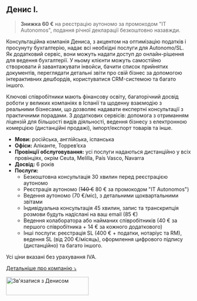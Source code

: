 ## Денис І.

> **Знижка 60 €** на реєстрацію аутономо за промокодом "IT Autonomos", подання річної декларації безкоштовно назавжди.

Консультаційна компанія Дениса, з акцентом на оптимізацію податків і просунуту бухгалтерію, надає всі необхідні послуги
для Autonomo/SL. Як додатковий сервіс, вони можуть надати доступ до онлайн-рішення для ведення бухгалтерії. У ньому
клієнти можуть самостійно створювати й завантажувати інвойси, бачити список прийнятих документів, переглядати детальні
звіти про свій бізнес за допомогою інтерактивних дешбордів, користуватися CRM-системою та багато іншого.

Ключові співробітники мають фінансову освіту, багаторічний досвід роботи у великих компаніях в Іспанії та щоденну
взаємодію з реальними бізнесами, що дозволяє надавати експертні консультації з практичними порадами. З додаткових
сервісів: допомога з отриманням ліцензій для більшості видів діяльності, ведення бізнесу з електронною комерцією
(дистанційні продажі), імпорт/експорт товарів та інше.

- **Мови:** російська, англійська, іспанська
- **Офіси:** Аліканте, Торрев’єха
- **Провінції обслуговування:** усі послуги надаються дистанційно у всіх провінціях, окрім Ceuta, Melilla, País Vasco,
  Navarra
- **Досвід:** 6 років
- **Послуги:**
    - Безкоштовна консультація 30 хвилин перед реєстрацією аутономо
    - Реєстрація аутономо (<s>140 €</s> 80 € за промокодом "IT Autonomos")
    - Ведення аутономо (70 €/міс), з детальними щоквартальними звітами
    - Індивідуальна консультація 45 хвилин, запис та транскрипція розмови будуть надіслані на ваш email (85 €)
    - Ведення колаборатора або найманих співробітників (40 € за першого співробітника + 14 € за кожного додаткового)
    - Інші послуги: реєстрація SL (400 € + податки, нотаріус та RM), ведення SL (від 200 €/місяць), оформлення цифрового
      підпису (дистанційно) та багато іншого.

Усі ціни вказані без урахування IVA.

<a href="#" id="detailsLinkDenisI" onclick="toggleDetailsDenisI(); return false;">Детальніше про компанію ⤵</a>

<div id="hiddenContentDenisI" style="display: none; margin-top: 10px;">
<ul>
  <li><strong>Штат:</strong> до 5 співробітників</li>
  <li><strong>Освіта:</strong> Universidad de Alicante Grado en Administración y Dirección de Empresas</li>
  <li><strong>Цифровий сертифікат:</strong> хестор подає звітність використовуючи свій сертифікат, який ви авторизуєте в податковому кабінеті</li>
  <li><strong>Відповідальність:</strong> страхування, яке покриває збитки в разі помилки хестора (Seguros Catalana Occidente, SA Póliza 8/6.371.558-N)</li>
</ul>
</div>

<script>
  function toggleDetailsDenisI() {
    const content = document.getElementById('hiddenContentDenisI');
    const link = document.getElementById('detailsLinkDenisI');
    if (content.style.display === 'none') {
      content.style.display = 'block';
      link.textContent = 'Детальніше про компанію ⤴';
    } else {
      content.style.display = 'none';
      link.textContent = 'Детальніше про компанію ⤵';
    }
  }
</script>

<div class="hs-cta-embed hs-cta-simple-placeholder hs-cta-embed-191039291623"
  style="max-width:100%; max-height:100%; width:225px;height:50px" data-hubspot-wrapper-cta-id="191039291623">
  <a href="https://cta-eu1.hubspot.com/web-interactives/public/v1/track/redirect?encryptedPayload=AVxigLISBp37hQvTtLhUKlfr76%2BmGIpGycUIGCy%2FSgtbZAS101kJsmrgxjDy%2F6ciP9MWX%2FFMJYeu7QI7lO3Lnu%2BgAey4%2B8k3vSU8H74IFYPb%2BXwZltEVdV1ykuAfK%2B7hPsPXgv6uRR6NrX%2BZfunWkvwAEIC47A%3D%3D&webInteractiveContentId=191039291623&portalId=145459200" target="_blank" rel="noopener" crossorigin="anonymous">
    <img alt="&#1047;&#1074;'&#1103;&#1079;&#1072;&#1090;&#1080;&#1089;&#1103; &#1079; &#1044;&#1077;&#1085;&#1080;&#1089;&#1086;&#1084;" loading="lazy" src="https://hubspot-no-cache-eu1-prod.s3.amazonaws.com/cta/default/145459200/interactive-191039291623.png" style="height: 100%; width: 100%; object-fit: fill"
      onerror="this.style.display='none'" />
  </a>
</div>
